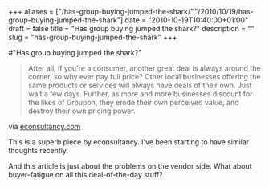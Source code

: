 +++
aliases = ["/has-group-buying-jumped-the-shark/","/2010/10/19/has-group-buying-jumped-the-shark"]
date = "2010-10-19T10:40:00+01:00"
draft = false
title = "Has group buying jumped the shark?"
description = ""
slug = "has-group-buying-jumped-the-shark"
+++

#"Has group buying jumped the shark?"


 <div class="posterous_bookmarklet_entry">
 <blockquote class="posterous_medium_quote">After all, if you're a consumer, another great deal is always around the corner, so why ever pay full price? Other local businesses offering the same products or services will always have deals of their own. Just wait a few days. Further, as more and more businesses discount for the likes of Groupon, they erode their own perceived value, and destroy their own pricing power.</blockquote>

<div class="posterous_quote_citation">via <a href="http://econsultancy.com/uk/blog/6729-group-buying-has-jumped-the-shark?utm_medium=email&amp;utm_source=topic">econsultancy.com</a></div>
 <p>This is a superb piece by econsultancy. I've been starting to have similar thoughts recently. 
</p><p>And this article is just about the problems on the vendor side. What about buyer-fatigue on all this deal-of-the-day stuff?</p></div>
 